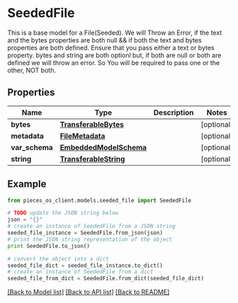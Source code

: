 # SeededFile

This is a base model for a File(Seeded).  We will Throw an Error, if the text and the bytes properties are both null && if both the text and bytes properties are both defined. Ensure that you pass either a text or bytes property.  bytes and string are both optionl but, if both are null or both are defined we will throw an error. So You will be required to pass one or the other, NOT both.

## Properties
Name | Type | Description | Notes
------------ | ------------- | ------------- | -------------
**bytes** | [**TransferableBytes**](TransferableBytes.md) |  | [optional] 
**metadata** | [**FileMetadata**](FileMetadata.md) |  | [optional] 
**var_schema** | [**EmbeddedModelSchema**](EmbeddedModelSchema.md) |  | [optional] 
**string** | [**TransferableString**](TransferableString.md) |  | [optional] 

## Example

```python
from pieces_os_client.models.seeded_file import SeededFile

# TODO update the JSON string below
json = "{}"
# create an instance of SeededFile from a JSON string
seeded_file_instance = SeededFile.from_json(json)
# print the JSON string representation of the object
print SeededFile.to_json()

# convert the object into a dict
seeded_file_dict = seeded_file_instance.to_dict()
# create an instance of SeededFile from a dict
seeded_file_from_dict = SeededFile.from_dict(seeded_file_dict)
```
[[Back to Model list]](../README.md#documentation-for-models) [[Back to API list]](../README.md#documentation-for-api-endpoints) [[Back to README]](../README.md)


